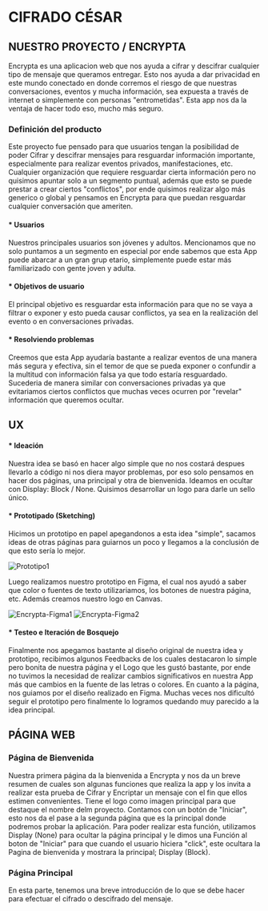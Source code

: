# CIFRADO CÉSAR

## NUESTRO PROYECTO / ENCRYPTA

Encrypta es una aplicacion web que nos ayuda a cifrar y descifrar cualquier tipo de mensaje que queramos entregar. Esto nos ayuda a dar privacidad en este mundo conectado en donde corremos el riesgo de que nuestras conversaciones, eventos y mucha información, sea expuesta a través de internet o simplemente con personas "entrometidas". Esta app nos da la ventaja de hacer todo eso, mucho más seguro.

### Definición del producto

Este proyecto fue pensado para que usuarios tengan la posibilidad de poder Cifrar y descifrar mensajes para resguardar información importante, especialmente para realizar eventos privados, manifestaciones, etc. Cualquier organización que requiere resguardar cierta información pero no quisimos apuntar solo a un segmento puntual, además que esto se puede prestar a crear ciertos "conflictos", por ende quisimos realizar algo más generico o global y pensamos en Encrypta para que puedan resguardar cualquier conversación que ameriten.

#### * Usuarios
Nuestros principales usuarios son jóvenes y adultos. Mencionamos que no solo puntamos a un segmento en especial por ende sabemos que esta App puede abarcar a un gran grup etario, simplemente puede estar más familiarizado con gente joven y adulta.

#### * Objetivos de usuario
El principal objetivo es resguardar esta información para que no se vaya a filtrar o exponer y esto pueda causar conflictos, ya sea en la realización del evento o en conversaciones privadas.

#### * Resolviendo problemas
Creemos que esta App ayudaría bastante a realizar eventos de una manera más segura y efectiva, sin el temor de que se pueda exponer o confundir a la multitud con información falsa ya que todo estaría resguardado.
Sucederia de manera similar con conversaciones privadas ya que evitariamos ciertos conflictos que muchas veces ocurren por "revelar" información que queremos ocultar.

## UX

#### * Ideación
Nuestra idea se basó en hacer algo simple que no nos costará despues llevarlo a código ni nos diera mayor problemas, por eso solo pensamos en hacer dos páginas, una principal y otra de bienvenida. Ideamos en ocultar con Display: Block / None.
Quisimos desarrollar un logo para darle un sello único.

#### * Prototipado (Sketching)
Hicimos un prototipo en papel apegandonos a esta idea "simple", sacamos ideas de otras páginas para guiarnos un poco y llegamos a la conclusión de que esto sería lo mejor.

![Prototipo1](Images/Prototipo1.jpeg)

Luego realizamos nuestro prototipo en Figma, el cual nos ayudó a saber que color o fuentes de texto utilizariamos, los botones de nuestra página, etc. Además creamos nuestro logo en Canvas.

![Encrypta-Figma1](Images/Encrypta-Figma1.jpg)
![Encrypta-Figma2](Images/Encrypta-Figma2.jpg)

#### * Testeo e Iteración de Bosquejo 
Finalmente nos apegamos bastante al diseño original de nuestra idea y prototipo, recibimos algunos Feedbacks de los cuales destacaron lo simple pero bonita de nuestra página y el Logo que les gustó bastante, por ende no tuvimos la necesidad de realizar cambios significativos en nuestra App más que cambios en la fuente de las letras o colores.
En cuanto a la página, nos guiamos por el diseño realizado en Figma. Muchas veces nos dificultó seguir el prototipo pero finalmente lo logramos quedando muy parecido a la idea principal.

## PÁGINA WEB

### Página de Bienvenida

Nuestra primera página da la bienvenida a Encrypta y nos da un breve resumen de cuales son algunas funciones que realiza la app y los invita a realizar esta prueba de Cifrar y Encriptar un mensaje con el fin que ellos estimen convenientes. Tiene el logo como imagen principal para que destaque el nombre delm proyecto.
Contamos con un botón de "Iniciar", esto nos da el pase a la segunda página que es la principal donde podremos probar la aplicación.
Para poder realizar esta función, utilizamos Display (None) para ocultar la página principal y le dimos una Función al boton de "Iniciar" para que cuando el usuario hiciera "click", este ocultara la Pagina de bienvenida y mostrara la principal; Display (Block).

### Página Principal

En esta parte, tenemos una breve introducción de lo que se debe hacer para efectuar el cifrado o descifrado del mensaje.

















